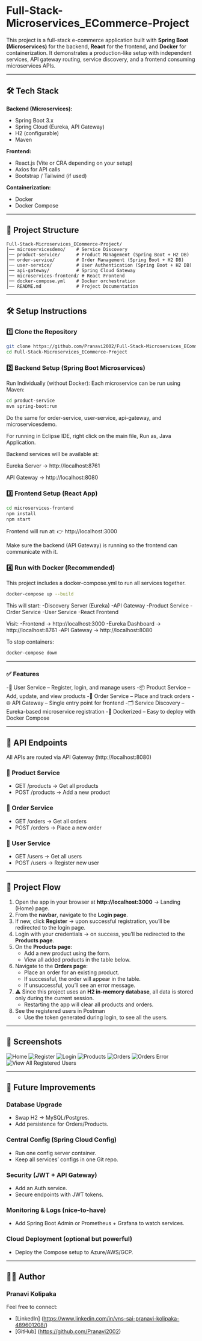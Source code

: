 # Full-Stack-Microservices_ECommerce-Project
This project is a full-stack e-commerce application built with **Spring Boot (Microservices)** for the backend, **React** for the frontend, and **Docker** for containerization. 
It demonstrates a production-like setup with independent services, API gateway routing, service discovery, and a frontend consuming microservices APIs.

---

## 🛠️ Tech Stack

**Backend (Microservices):**
- Spring Boot 3.x
- Spring Cloud (Eureka, API Gateway)
- H2 (configurable)
- Maven

**Frontend:**
- React.js (Vite or CRA depending on your setup)
- Axios for API calls
- Bootstrap / Tailwind (if used)

**Containerization:**
- Docker
- Docker Compose

---

## 📂 Project Structure

```
Full-Stack-Microservices_ECommerce-Project/
│── microservicesdemo/    # Service Discovery
│── product-service/      # Product Management (Spring Boot + H2 DB)
│── order-service/        # Order Management (Spring Boot + H2 DB)
│── user-service/         # User Authentication (Spring Boot + H2 DB)
│── api-gateway/          # Spring Cloud Gateway
│── microservices-frontend/ # React Frontend
│── docker-compose.yml    # Docker orchestration
│── README.md             # Project Documentation
```

---

## 🛠️ Setup Instructions
### 1️⃣ Clone the Repository

```bash
git clone https://github.com/Pranavi2002/Full-Stack-Microservices_ECommerce-Project.git
cd Full-Stack-Microservices_ECommerce-Project
```

### 2️⃣ Backend Setup (Spring Boot Microservices)
Run Individually (without Docker):
Each microservice can be run using Maven:

```bash
cd product-service
mvn spring-boot:run
```

Do the same for order-service, user-service, api-gateway, and microservicesdemo.

For running in Eclipse IDE, right click on the main file, Run as, Java Application.

Backend services will be available at:

Eureka Server → http://localhost:8761

API Gateway → http://localhost:8080

### 3️⃣ Frontend Setup (React App)

```bash
cd microservices-frontend
npm install
npm start
```

Frontend will run at:
👉 http://localhost:3000

Make sure the backend (API Gateway) is running so the frontend can communicate with it.

### 4️⃣ Run with Docker (Recommended)

This project includes a docker-compose.yml to run all services together.

```bash
docker-compose up --build
```

This will start:
-Discovery Server (Eureka)
-API Gateway
-Product Service
-Order Service
-User Service
-React Frontend

Visit:
-Frontend → http://localhost:3000
-Eureka Dashboard → http://localhost:8761
-API Gateway → http://localhost:8080

To stop containers:

```bash
docker-compose down
```

---

### ✅ Features

-🔑 User Service – Register, login, and manage users
-📦 Product Service – Add, update, and view products
-🛒 Order Service – Place and track orders
-🌐 API Gateway – Single entry point for frontend
-🗂️ Service Discovery – Eureka-based microservice registration
-🐳 Dockerized – Easy to deploy with Docker Compose

---

## 📡 API Endpoints

All APIs are routed via API Gateway (http://localhost:8080)

### 🔹 Product Service
- GET /products → Get all products
- POST /products → Add a new product

### 🔹 Order Service
- GET /orders → Get all orders
- POST /orders → Place a new order

### 🔹 User Service
- GET /users → Get all users
- POST /users → Register new user

---

## 🚀 Project Flow

1. Open the app in your browser at **http://localhost:3000** → Landing (Home) page.  
2. From the **navbar**, navigate to the **Login page**.  
3. If new, click **Register** → upon successful registration, you’ll be redirected to the login page.  
4. Login with your credentials → on success, you’ll be redirected to the **Products page**.  
5. On the **Products page**:
   - Add a new product using the form.  
   - View all added products in the table below.  
6. Navigate to the **Orders page**:
   - Place an order for an existing product.  
   - If successful, the order will appear in the table.  
   - If unsuccessful, you’ll see an error message.  
7. ⚠️ Since this project uses an **H2 in-memory database**, all data is stored only during the current session.  
   - Restarting the app will clear all products and orders.  
8. See the registered users in Postman
    - Use the token generated during login, to see all the users.
---

## 📸 Screenshots

![Home](screenshots/home.png)
![Register](screenshots/register.png)
![Login](screenshots/login.png)
![Products](screenshots/products.png)
![Orders](screenshots/orders.png)
![Orders Error](screenshots/errOrders.png)
![View All Registered Users](screenshots/getAllUsers.png)

---

## 🌱 Future Improvements

### Database Upgrade
- Swap H2 → MySQL/Postgres.
- Add persistence for Orders/Products.

### Central Config (Spring Cloud Config)
- Run one config server container.
- Keep all services’ configs in one Git repo.

### Security (JWT + API Gateway)
- Add an Auth service.
- Secure endpoints with JWT tokens.

### Monitoring & Logs (nice-to-have)
- Add Spring Boot Admin or Prometheus + Grafana to watch services.

### Cloud Deployment (optional but powerful)
- Deploy the Compose setup to Azure/AWS/GCP.

---

## 👩‍💻 Author
### Pranavi Kolipaka
Feel free to connect: 
- [LinkedIn] (https://www.linkedin.com/in/vns-sai-pranavi-kolipaka-489601208/)  
- [GitHub] (https://github.com/Pranavi2002)